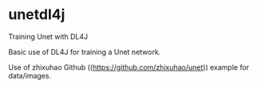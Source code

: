 # unetdl4j
Training Unet with DL4J

Basic use of DL4J for training a Unet network.

Use of zhixuhao Github ((https://github.com/zhixuhao/unet)) example for data/images.



